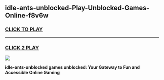 
## idle-ants-unblocked-Play-Unblocked-Games-Online-f8v6w
<h3>
<a href="https://premium76.site?title=idle-ants-unblocked&ref=25A">CLICK TO PLAY</a></h3>
<hr>

<h3>
<a href="https://premium76.site?title=idle-ants-unblocked&ref=25A">CLICK 2 PLAY</a>
  
</h3>

<a href="https://premium76.site?title=idle-ants-unblocked&ref=25A"><img src="https://clearcache.store/games.png"></a>


**idle-ants-unblocked games unblocked: Your Gateway to Fun and Accessible Online Gaming**
